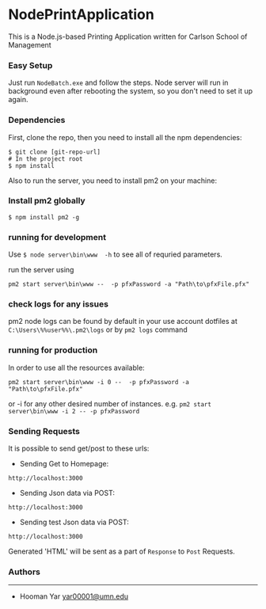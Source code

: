 # NodePrintApplication
This is a Node.js-based Printing Application written for Carlson School of Management

### Easy Setup
Just run `NodeBatch.exe` and follow the steps. Node server will run in background even after rebooting the system, so you don't need to set it up again.

### Dependencies
First, clone the repo, then you need to install all the npm dependencies:
```
$ git clone [git-repo-url]
# In the project root
$ npm install
```
Also to run the server, you need to install pm2 on your machine:
### Install pm2 globally
```
$ npm install pm2 -g
```

### running for development
Use `$ node server\bin\www  -h` to see all of requried parameters.

run the server using
```
pm2 start server\bin\www --  -p pfxPassword -a "Path\to\pfxFile.pfx"
```

### check logs for any issues
pm2 node logs can be found by default in your use account dotfiles at `C:\Users\%%user%%\.pm2\logs`
or by `pm2 logs` command


### running for production
In order to use all the resources available:
```
pm2 start server\bin\www -i 0 --  -p pfxPassword -a "Path\to\pfxFile.pfx"
```
or -i <number> for any other desired number of instances. e.g. `pm2 start server\bin\www -i 2 -- -p pfxPassword`

### Sending Requests
It is possible to send get/post to these urls:

- Sending Get to Homepage:
```
http://localhost:3000
```
- Sending Json data via POST:
```
http://localhost:3000
```
- Sending test Json data via POST:
```
http://localhost:3000
```

Generated 'HTML' will be sent as a part of `Response` to `Post` Requests.

### Authors
----------
- Hooman Yar <yar00001@umn.edu>